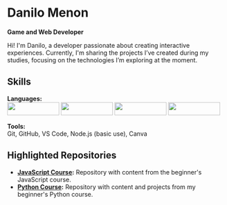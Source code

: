 # Danilo Menon
**Game and Web Developer**  

Hi! I'm Danilo, a developer passionate about creating interactive experiences. Currently, I'm sharing the projects I’ve created during my studies, focusing on the technologies I’m exploring at the moment.

## Skills  
**Languages:**  
<a href="https://github.com/danilomenon/curso-javascript"><img src="https://img.shields.io/badge/javascript-%26%333330.svg?style=for-the-badge&logo=javascript&logoColor=%33F7DF1E" width="120" height="30"></a>
<a href="https://github.com/danilomenon/curso-python"><img src="https://shields.io/badge/python-3670A0?style=for-the-badge&logo=python&logoColor=white" width="120" height="30"></a>
<a href="https://github.com/seuusuario/html5-estudos"><img src="https://img.shields.io/badge/HTML5-%23E34F26.svg?style=for-the-badge&logo=html5&logoColor=white" width="120" height="30"></a>
<a href="https://github.com/seuusuario/css3-estudos"><img src="https://img.shields.io/badge/CSS3-%231572B6.svg?style=for-the-badge&logo=css3&logoColor=white" width="120" height="30"></a>

**Tools:**  
Git, GitHub, VS Code, Node.js (basic use), Canva  

## Highlighted Repositories  
- **[JavaScript Course](https://github.com/danilomenon/curso-javascript):** Repository with content from the beginner's JavaScript course.  
- **[Python Course](https://github.com/danilomenon/curso-python):** Repository with content and projects from my beginner's Python course.
